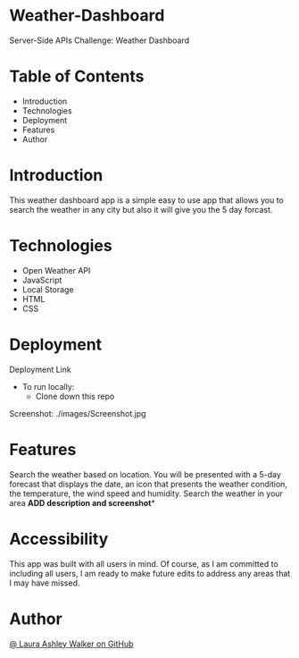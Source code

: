 # Weather-Dashboard
Server-Side APIs Challenge: Weather Dashboard


# Table of Contents
* Introduction
* Technologies
* Deployment
* Features
* Author


# Introduction
This weather dashboard app is a simple easy to use app that allows you to search the weather in any city but also it will give you the 5 day forcast. 
 

# Technologies
* Open Weather API
* JavaScript
* Local Storage
* HTML
* CSS
 

# Deployment
Deployment Link
* To run locally:
    * Clone down this repo

Screenshot:
./images/Screenshot.jpg

# Features

Search the weather based on location.
You will be presented with a 5-day forecast that displays the date, an icon that presents the weather condition, the temperature, the wind speed and humidity. 
Search the weather in your area
**ADD description and screenshot***
 
# Accessibility
This app was built with all users in mind. Of course, as I am committed to including all users, I am ready to make future edits to address any areas that I may have missed.

# Author
<a target="_blank" href="https://github.com/lawalker">@ Laura Ashley Walker on GitHub </a>

